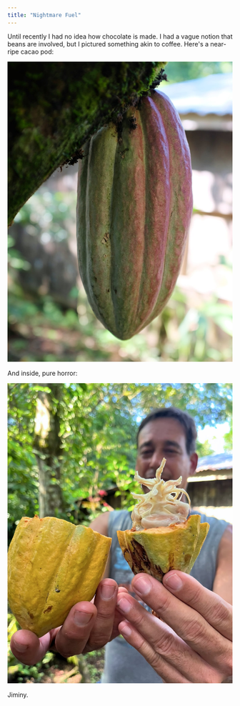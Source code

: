 ```yaml
---
title: "Nightmare Fuel"
---
```


Until recently I had no idea how chocolate is made. I had a vague notion that beans are involved, but I pictured something akin to coffee. Here's a near-ripe cacao pod:

![Cacao pod](/images/costa-rica/cacao-pod.jpg)

And inside, pure horror:

![Cacao seeds](/images/costa-rica/cacao-seeds.jpg)

Jiminy.
